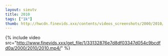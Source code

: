 ```yaml
--- 
layout: sieutv
title: 2010
tags: ["1k"]
thumb: http://hwcdn.finevids.xxx/contents/videos_screenshots/2000/2010/preview.mp4.jpg
---
```

{% include video src="http://www.finevids.xxx/get_file/1/33132876e7d8df03347d054c9bcdfd0a/2000/2010/2010.mp4/" %} 
